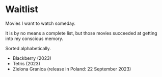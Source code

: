 # Waitlist

Movies I want to watch someday.

It is by no means a complete list, but those movies succeeded at getting into my conscious memory.

Sorted alphabetically.

- Blackberry (2023)
- Tetris (2023)
- Zielona Granica (release in Poland: 22 September 2023)
